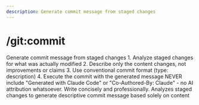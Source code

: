 ```yaml
---
description: Generate commit message from staged changes
---
```


# /git:commit

<instructions>
Generate commit message from staged changes
</instructions>

<approach>
1. Analyze staged changes for what was actually modified
2. Describe only the content changes, not improvements or claims
3. Use conventional commit format (type: description)
4. Execute the commit with the generated message
NEVER include "Generated with Claude Code" or "Co-Authored-By: Claude" - no AI attribution whatsoever.
Write concisely and professionally.
</approach>

<context>
Analyzes staged changes to generate descriptive commit message based solely on content
</context>
